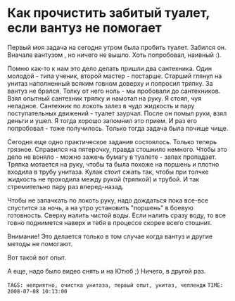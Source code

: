 # Как прочистить забитый туалет, если вантуз не помогает

Первый моя задача на сегодня утром была пробить туалет. Забился он. Вначале вантузом
, но ничего не вышло. Хоть попробовал, наивный :).

Помню как-то к нам это дело делать пришли два сантехника. Один молодой - типа ученик, 
второй мастер - постарше. Старший глянул на унитаз наполненный всяким говном доверху 
и попросил тряпку. За вантуз не брался. Толку от него ноль - мы пробовали до сантехников. 
Взял опытный сантехник тряпку и намотал на руку. Я стоял, чуя неладное. Сантехник 
по локоть залез в чудо жидкость и пару поступательных движений - туалет заурчал. 
После он помыл руки, взял деньги и ушел. Я тогда хорошо запомнил это прием. И раз
его попробовал - тоже получилось. Только тогда задача была почище чище.

Сегодня еще одно практическое задание состоялось. Только теперь грязное. Справился 
на пятерочку, правда стошнило немного. Чтобы это дело не воняло - можно зажечь бумагу 
в туалете - запах пропадает. Тряпка мотается на руку, чтобы та была похоже на поршень 
и плотно входила в трубу унитаза. Кулак стоит сжать так, чтобы при толчке жидкость 
не проходила между рукой (тряпкой) и трубой. И так стремительно пару раз вперед-назад.

Чтобы не запачкать по локоть руку, надо дождаться пока все-все спустится за ночь, 
а на утро установить "поршень" в боевую готовность. Сверху налить чистой воды. 
Если налить сразу воду, то все говно поднимется наверх и тебя в процессе скорее 
всего стошнит.

Внимание! Это делается только в том случае когда вантуз и другие методы не помогают.

Вот такой вот опыт.

А еще, надо было видео снять и на Ютюб ;) Ничего, в другой раз. 

`TAGS: неприятно, очистка унитаза, первый опыт, унитаз, челлендж`
`TIME: 2008-07-08 10:13:00`
